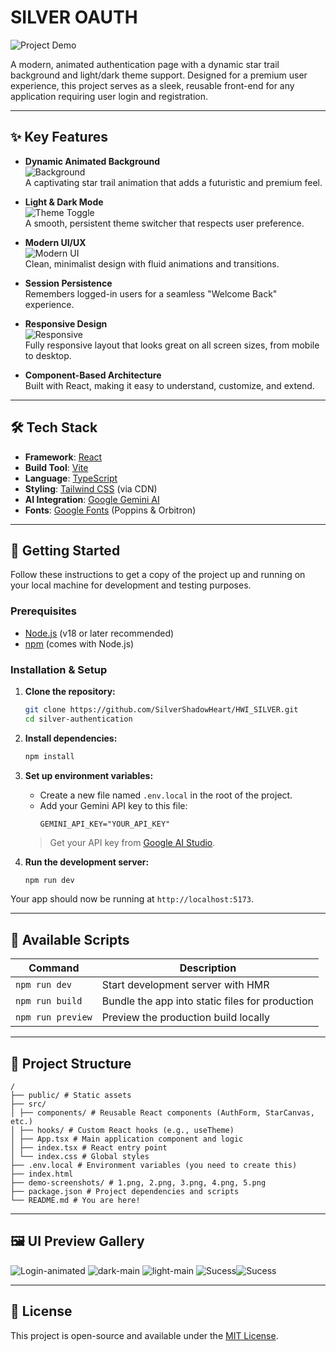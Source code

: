 # SILVER OAUTH

![Project Demo](https://storage.googleapis.com/aistudio-o-images/project_screenshots/silver-auth-demo.gif)

A modern, animated authentication page with a dynamic star trail background and light/dark theme support. Designed for a premium user experience, this project serves as a sleek, reusable front-end for any application requiring user login and registration.

---

## ✨ Key Features

- **Dynamic Animated Background**  
  ![Background](demo-screenshots/1.png)  
  A captivating star trail animation that adds a futuristic and premium feel.

- **Light & Dark Mode**  
  ![Theme Toggle](demo-screenshots/2.png)  
  A smooth, persistent theme switcher that respects user preference.

- **Modern UI/UX**  
  ![Modern UI](demo-screenshots/3.png)  
  Clean, minimalist design with fluid animations and transitions.

- **Session Persistence**  
  Remembers logged-in users for a seamless "Welcome Back" experience.

- **Responsive Design**  
  ![Responsive](demo-screenshots/4.png)  
  Fully responsive layout that looks great on all screen sizes, from mobile to desktop.

- **Component-Based Architecture**  
  Built with React, making it easy to understand, customize, and extend.

---

## 🛠️ Tech Stack

- **Framework**: [React](https://reactjs.org/)
- **Build Tool**: [Vite](https://vitejs.dev/)
- **Language**: [TypeScript](https://www.typescriptlang.org/)
- **Styling**: [Tailwind CSS](https://tailwindcss.com/) (via CDN)
- **AI Integration**: [Google Gemini AI](https://ai.google.dev/)
- **Fonts**: [Google Fonts](https://fonts.google.com/) (Poppins & Orbitron)

---

## 🚀 Getting Started

Follow these instructions to get a copy of the project up and running on your local machine for development and testing purposes.

### Prerequisites

- [Node.js](https://nodejs.org/en/) (v18 or later recommended)
- [npm](https://www.npmjs.com/) (comes with Node.js)

### Installation & Setup

1. **Clone the repository:**
    ```bash
    git clone https://github.com/SilverShadowHeart/HWI_SILVER.git
    cd silver-authentication
    ```

2. **Install dependencies:**
    ```bash
    npm install
    ```

3. **Set up environment variables:**

    - Create a new file named `.env.local` in the root of the project.
    - Add your Gemini API key to this file:
      ```
      GEMINI_API_KEY="YOUR_API_KEY"
      ```
    > Get your API key from [Google AI Studio](https://aistudio.google.com/app/apikey).

4. **Run the development server:**
    ```bash
    npm run dev
    ```

Your app should now be running at `http://localhost:5173`.

---

## 📜 Available Scripts

| Command           | Description                                       |
|------------------|---------------------------------------------------|
| `npm run dev`    | Start development server with HMR                 |
| `npm run build`  | Bundle the app into static files for production   |
| `npm run preview`| Preview the production build locally              |

---

## 📂 Project Structure
```
/
├── public/ # Static assets
├── src/
│ ├── components/ # Reusable React components (AuthForm, StarCanvas, etc.)
│ ├── hooks/ # Custom React hooks (e.g., useTheme)
│ ├── App.tsx # Main application component and logic
│ ├── index.tsx # React entry point
│ └── index.css # Global styles
├── .env.local # Environment variables (you need to create this)
├── index.html
├── demo-screenshots/ # 1.png, 2.png, 3.png, 4.png, 5.png
├── package.json # Project dependencies and scripts
└── README.md # You are here!

```

---

## 🖼️ UI Preview Gallery


 ![Login-animated](demo-screenshots/1.png)  ![dark-main](demo-screenshots/5.png) ![light-main](demo-screenshots/3.png) ![Sucess](demo-screenshots/4.png)![Sucess](demo-screenshots/5.png)

---

## 📄 License

This project is open-source and available under the [MIT License](LICENSE).

